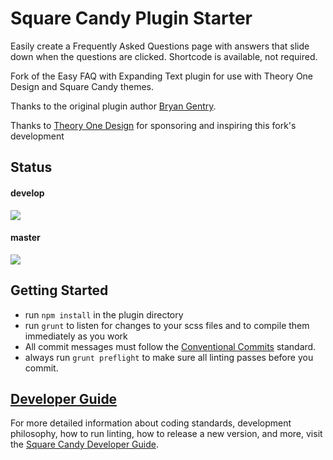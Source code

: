 # Square Candy Plugin Starter

Easily create a Frequently Asked Questions page with answers that slide down when the questions are clicked. Shortcode is available, not required.

Fork of the Easy FAQ with Expanding Text plugin for use with Theory One Design and Square Candy themes.

Thanks to the original plugin author [Bryan Gentry](http://bryangentry.us).

Thanks to [Theory One Design](https://www.theoryonedesign.com/) for sponsoring and inspiring this fork's development

## Status

#### develop
![](https://github.com/squarecandy/squarecandy-plugin-starter/workflows/WordPress%20Standards/badge.svg?branch=develop&event=push)

#### master
![](https://github.com/squarecandy/squarecandy-plugin-starter/workflows/WordPress%20Standards/badge.svg)

## Getting Started

* run `npm install` in the plugin directory
* run `grunt` to listen for changes to your scss files and to compile them immediately as you work
* All commit messages must follow the [Conventional Commits](https://www.conventionalcommits.org/) standard.
* always run `grunt preflight` to make sure all linting passes before you commit.

## [Developer Guide](https://developers.squarecandy.net)

For more detailed information about coding standards, development philosophy, how to run linting, how to release a new version, and more, visit the [Square Candy Developer Guide](https://developers.squarecandy.net).
